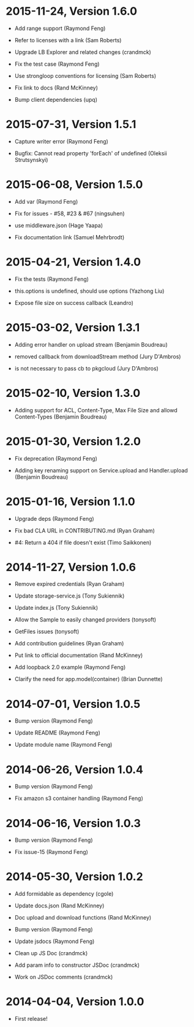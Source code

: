 2015-11-24, Version 1.6.0
=========================

 * Add range support (Raymond Feng)

 * Refer to licenses with a link (Sam Roberts)

 * Upgrade LB Explorer and related changes (crandmck)

 * Fix the test case (Raymond Feng)

 * Use strongloop conventions for licensing (Sam Roberts)

 * Fix link to docs (Rand McKinney)

 * Bump client dependencies (upq)


2015-07-31, Version 1.5.1
=========================

 * Capture writer error (Raymond Feng)

 * Bugfix: Cannot read property 'forEach' of undefined (Oleksii Strutsynskyi)


2015-06-08, Version 1.5.0
=========================

 * Add var (Raymond Feng)

 * Fix for issues - #58, #23 & #67 (ningsuhen)

 * use middleware.json (Hage Yaapa)

 * Fix documentation link (Samuel Mehrbrodt)


2015-04-21, Version 1.4.0
=========================

 * Fix the tests (Raymond Feng)

 * this.options is undefined, should use options (Yazhong Liu)

 * Expose file size on success callback (Leandro)


2015-03-02, Version 1.3.1
=========================

 * Adding error handler on upload stream (Benjamin Boudreau)

 * removed callback from downloadStream method (Jury D'Ambros)

 * is not necessary to pass cb to pkgcloud (Jury D'Ambros)


2015-02-10, Version 1.3.0
=========================

 * Adding support for ACL, Content-Type, Max File Size and allowd Content-Types (Benjamin Boudreau)


2015-01-30, Version 1.2.0
=========================

 * Fix deprecation (Raymond Feng)

 * Adding key renaming support on Service.upload and Handler.upload (Benjamin Boudreau)


2015-01-16, Version 1.1.0
=========================

 * Upgrade deps (Raymond Feng)

 * Fix bad CLA URL in CONTRIBUTING.md (Ryan Graham)

 * #4: Return a 404 if file doesn't exist (Timo Saikkonen)


2014-11-27, Version 1.0.6
=========================

 * Remove expired credentials (Ryan Graham)

 * Update storage-service.js (Tony Sukiennik)

 * Update index.js (Tony Sukiennik)

 * Allow the Sample to easily changed providers (tonysoft)

 * GetFiles issues (tonysoft)

 * Add contribution guidelines (Ryan Graham)

 * Put link to official documentation (Rand McKinney)

 * Add loopback 2.0 example (Raymond Feng)

 * Clarify the need for app.model(container) (Brian Dunnette)


2014-07-01, Version 1.0.5
=========================

 * Bump version (Raymond Feng)

 * Update README (Raymond Feng)

 * Update module name (Raymond Feng)


2014-06-26, Version 1.0.4
=========================

 * Bump version (Raymond Feng)

 * Fix amazon s3 container handling (Raymond Feng)


2014-06-16, Version 1.0.3
=========================

 * Bump version (Raymond Feng)

 * Fix issue-15 (Raymond Feng)


2014-05-30, Version 1.0.2
=========================

 * Add formidable as dependency (cgole)

 * Update docs.json (Rand McKinney)

 * Doc upload and download functions (Rand McKinney)

 * Bump version (Raymond Feng)

 * Update jsdocs (Raymond Feng)

 * Clean up JS Doc (crandmck)

 * Add param info to constructor JSDoc (crandmck)

 * Work on JSDoc comments (crandmck)


2014-04-04, Version 1.0.0
=========================

 * First release!

